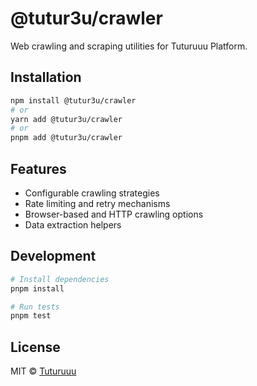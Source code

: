 # @tutur3u/crawler

Web crawling and scraping utilities for Tuturuuu Platform.

## Installation

```bash
npm install @tutur3u/crawler
# or
yarn add @tutur3u/crawler
# or
pnpm add @tutur3u/crawler
```

## Features

- Configurable crawling strategies
- Rate limiting and retry mechanisms
- Browser-based and HTTP crawling options
- Data extraction helpers

## Development

```bash
# Install dependencies
pnpm install

# Run tests
pnpm test
```

## License

MIT © [Tuturuuu](https://github.com/tutur3u)
